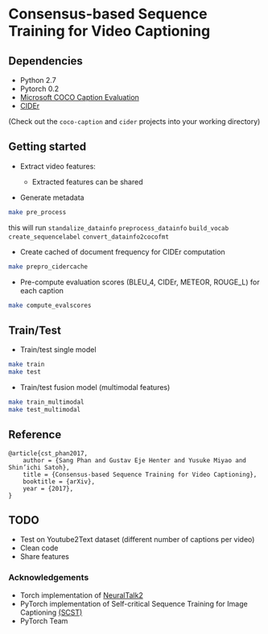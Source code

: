 # Consensus-based Sequence Training for Video Captioning #

## Dependencies ###

* Python 2.7
* Pytorch 0.2
* [Microsoft COCO Caption Evaluation](https://github.com/tylin/coco-caption)
* [CIDEr](https://github.com/ruotianluo/cider)

(Check out the `coco-caption` and `cider` projects into your working directory)

## Getting started ###

* Extract video features:
  - Extracted features can be shared

* Generate metadata

```bash
make pre_process
```
this will run `standalize_datainfo` `preprocess_datainfo` `build_vocab` `create_sequencelabel` `convert_datainfo2cocofmt`

* Create cached of document frequency for CIDEr computation
```bash
make prepro_cidercache
```

* Pre-compute evaluation scores (BLEU_4, CIDEr, METEOR, ROUGE_L) for each caption
```bash
make compute_evalscores
```

## Train/Test ###

* Train/test single model
```bash
make train
make test
```
* Train/test fusion model (multimodal features)
```bash
make train_multimodal
make test_multimodal
```

## Reference

    @article{cst_phan2017,
        author = {Sang Phan and Gustav Eje Henter and Yusuke Miyao and Shin’ichi Satoh},
        title = {Consensus-based Sequence Training for Video Captioning},
        booktitle = {arXiv},
        year = {2017},
    }
    
## TODO 

* Test on Youtube2Text dataset (different number of captions per video)
* Clean code
* Share features

### Acknowledgements ###

* Torch implementation of [NeuralTalk2](https://github.com/karpathy/neuraltalk2)
* PyTorch implementation of Self-critical Sequence Training for Image Captioning [(SCST)](https://github.com/ruotianluo/self-critical.pytorch)
* PyTorch Team
